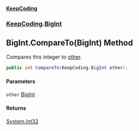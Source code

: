 #### [KeepCoding](index.md 'index')
### [KeepCoding](KeepCoding.md 'KeepCoding').[BigInt](BigInt.md 'KeepCoding.BigInt')
## BigInt.CompareTo(BigInt) Method
Compares this integer to [other](BigInt.CompareTo.rqGRZbUbna.vdy6NszgzkQ.md#KeepCoding.BigInt.CompareTo(KeepCoding.BigInt).other 'KeepCoding.BigInt.CompareTo(KeepCoding.BigInt).other').  
```csharp
public int CompareTo(KeepCoding.BigInt other);
```
#### Parameters
<a name='KeepCoding.BigInt.CompareTo(KeepCoding.BigInt).other'></a>
`other` [BigInt](BigInt.md 'KeepCoding.BigInt')  
  
#### Returns
[System.Int32](https://docs.microsoft.com/en-us/dotnet/api/System.Int32 'System.Int32')  
